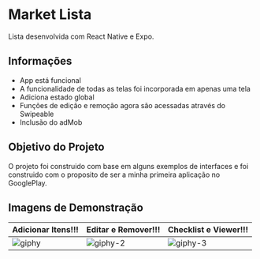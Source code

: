 # Market Lista
  Lista desenvolvida com React Native e Expo.

## Informações
  - App está funcional
  - A funcionalidade de todas as telas foi incorporada em apenas uma tela
  - Adiciona estado global 
  - Funções de edição e remoção agora são acessadas através do Swipeable
  - Inclusão do adMob

## Objetivo do Projeto
  O projeto foi construido com base em alguns exemplos de interfaces e foi construido com o proposito de ser a minha primeira aplicação no GooglePlay.
  
  
## Imagens de Demonstração

| Adicionar Itens!!!  | Editar e Remover!!!  | Checklist e Viewer!!! | 
| ------------- | ------------- | ------------- |
| ![giphy](https://user-images.githubusercontent.com/31461178/151473330-8ecff697-0146-4bcf-8e25-5c9197909797.gif)  | ![giphy-2](https://user-images.githubusercontent.com/31461178/151473902-c2c62a4e-a31b-4a5a-82c5-f473ed3c542d.gif)  | ![giphy-3](https://user-images.githubusercontent.com/31461178/151474008-a4be4054-e1ef-4306-93bc-44a01c20ade0.gif)  |


  
